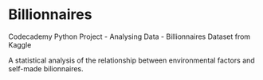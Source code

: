 # Billionnaires
Codecademy Python Project - Analysing Data - Billionnaires Dataset from Kaggle

A statistical analysis of the relationship between environmental factors and self-made bilionnaires.
